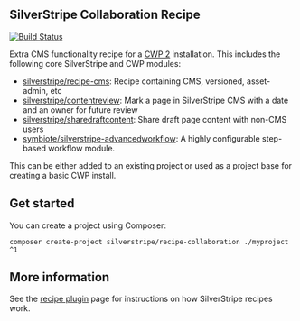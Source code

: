 ## SilverStripe Collaboration Recipe

[![Build Status](https://travis-ci.org/silverstripe/recipe-collaboration.svg?branch=master)](https://travis-ci.org/silverstripe/recipe-collaboration)

Extra CMS functionality recipe for a [CWP 2](https://www.cwp.govt.nz) installation. This includes the following core
SilverStripe and CWP modules:

 * [silverstripe/recipe-cms](https://github.com/silverstripe/recipe-cms): Recipe containing CMS, versioned, asset-admin, etc
 * [silverstripe/contentreview](https://github.com/silverstripe/silverstripe-contentreview/): Mark a page in
   SilverStripe CMS with a date and an owner for future review
 * [silverstripe/sharedraftcontent](https://github.com/silverstripe/silverstripe-sharedraftcontent/): Share draft page
   content with non-CMS users
 * [symbiote/silverstripe-advancedworkflow](https://github.com/symbiote/silverstripe-advancedworkflow/): A highly
   configurable step-based workflow module.

This can be either added to an existing project or used as a project base for creating a
basic CWP install.

## Get started

You can create a project using Composer:

```
composer create-project silverstripe/recipe-collaboration ./myproject ^1
```

## More information

See the [recipe plugin](https://github.com/silverstripe/recipe-plugin) page for instructions on how
SilverStripe recipes work.
